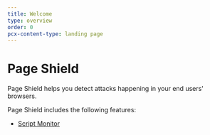 ```yaml
---
title: Welcome
type: overview
order: 0
pcx-content-type: landing page
---
```


# Page Shield

Page Shield helps you detect attacks happening in your end users' browsers.

Page Shield includes the following features:
- [Script Monitor](/script-monitor/)


